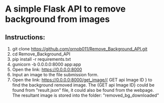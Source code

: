# A simple Flask API to remove background from images

## Instructions:

1. git clone https://github.com/ornob011/Remove_Background_API.git
2. cd Remove_Background_API
3. pip install -r requirements.txt
4. gunicorn -b 0.0.0.0:8000 app:app
5. Open the link: https://0.0.0.0:8000
6. Input an image to the file submission form.
7. Open the link: https://0.0.0.0:8000/get_image/{ GET api Image ID } to find the background removed image. The {GET api Image ID} could be found from "result.json" file, it could also be found from the webpage. The resultant image is stored into the folder: "removed_bg_downloaded"